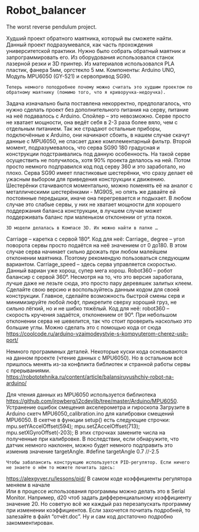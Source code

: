 # Robot_balancer
The worst reverse pendulum project.

Худший проект обратного маятника, который вы сможете найти.
Данный проект подразумевался, как часть прохождения университетской практики.
Нужно было собрать обратный маятник и запрограммировать его.
Из оборудования использовался станок лазерной резки и 3D принтер.
Из материалов использовался PLA пластик, фанера 5мм, оргстекло 5 мм.
Компоненты: Arduino UNO, Модуль MPU6050 (GY-521) и сервопривод SG90.

	Теперь немного поподробнее почему можно считать это худшим проектом по обратному маятнику (помимо того, что я криворучка-недоучка).
Задача изначально была поставлена некорректно, предполагалось, что нужно сделать проект без дополнительного питания на серву, питание на неё подавалось с Arduino. Спойлер – это невозможно. Серве просто не хватает мощности, она ведёт себя в 2-3 раза более вяло, чем с отдельным питанием. Так же страдают остальные приборы, подключённые к Arduino, они начинают сбоить, в нашем случае скачут данные с MPU6050, не спасает даже комплементарный фильтр.
Второй момент, подразумевалось, что серва SG90 180 градусная и конструкции подстраивались под данную особенность. На такой серве осуществить не получилось, хотя 90% проекта делалось на ней. Потом просто немного подправился код под серву 360 и это заработало, но плохо.
Серва SG90 имеет пластиковые шестерёнки, что сразу делает её ужасным выбором для приведения конструкции к движению. Шестерёнки стачиваются моментально, можно поменять её на аналог с металлическими шестерёнками - MG90S, но опять же давайте ей постоянные передышки, иначе она перегревается и подыхает. В любом случае это слабые сервы, у них не хватает мощности для хорошего поддержания баланса конструкции, в лучшем случае может поддерживать баланс при маленьком отклонении от угла покоя.

	3D модели делалась в Компасе 3D. Их можно найти в папке …
Carriage – каретка с сервой 180°.
Код для неё: 
Carriage_ degree – угол поворота сервы просто подаётся на неё значением от 0 до180. В этом случае серва начинает сильно дрожать при любом малейшем отклонении маятника. Поэтому рекомендую пользоваться следующим вариантом.
Carriage_speed – здесь серва управляется скоростью. Данный вариан уже хорош, супер мега хорош.
Robot360 – робот балансир с сервой 360°. Несмотря на то, что это версия заработала, лучше даже не лезьте сюда, это просто пару деревяшек залитых клеем. Сделайте свою версию и воспользуйтесь данным кодом для своей конструкции. Главное, сделайте возможность быстрой смены серв и минимизируйте любой люфт, прикрепите сверху хороший груз, не сильно лёгкий, но и не шибко тяжёлый.
Код для неё:
robot360 – скорость кручения задаётся, отклонением от 90°. При небольшом отклонении серва не шевелится, так что стоит проверить насколько это большие углы. Можно сделать это с помощью кода от сюда
https://coolcode.ru/arduino-vzaimodeystvie-s-kompyuterom-cherez-usb-port/
 
Немного программных деталей.
Некоторые куски кода основываются на данном проекте (чтение данных с MPU6050). Но в остальном всё пришлось менять из-за конфликта библиотек и странной работы сервы с прерываниями.
https://robototehnika.ru/content/article/balansiruyushchiy-robot-na-arduino/

Для чтения данных из MPU6050 используется библиотека https://github.com/jrowberg/i2cdevlib/tree/master/Arduino/MPU6050.
Устранение ошибок смещения акселерометра и гироскопа
Загрузите в Arduino скетч MPU6050_calibration.ino для калибровки смещений MPU6050. В скетче в функции setup() есть следующие строчки:
  mpu.setYAccelOffset(594);
  mpu.setZAccelOffset(713);
  mpu.setXGyroOffset(-203);
В этих строчках замените числа на полученные при калибровке.
В последствии, если обнаружите, что датчик немного наклонен, можно будет немного подправить это изменив значение targetAngle.
#define targetAngle 0.7  //-2.5

	Чтобы забалансить конструкцию используется PID-регулятор. Если ничего не знаете о нём то можете почитать здесь:
https://alexgyver.ru/lessons/pid/
	В самом коде коэффициенты регулятора меняем в начале  
Или в процессе использования программы можно делать это в Serial Monitor. Например, d20 чтоб задать дифференциальному коэффициенту значение 20. Но советую всё же каждый раз перезапускать программу при изменении коэффициентов. 
Если захочется почитать подробней, то залезайте в файл “отчёт.doc”. Ну и сам код достаточно подробно закомментирован. 
